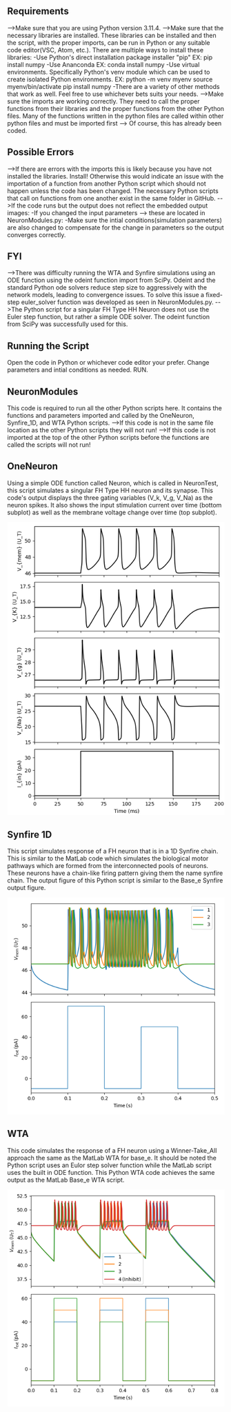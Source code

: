 ## Requirements
-->Make sure that you are using Python version 3.11.4.
-->Make sure that the necessary libraries are installed.
	These libraries can be installed and then the script, with the proper imports, can be run in Python or any suitable code editor(VSC, Atom, etc.). There are multiple ways to install these libraries:
	-Use Python's direct installation package installer "pip"
		EX: 
		pip install numpy
	-Use Ananconda
		EX: 
		conda install numpy
	-Use virtual environments. Specifically Python's venv module which can be used to create isolated Python environments.
		EX: 
		python -m venv myenv
		source myenv/bin/activate
		pip install numpy
	-There are a variety of other methods that work as well. Feel free to use whichever bets suits your needs.
-->Make sure the imports are working correctly. They need to call the proper functions from their libraries and the proper functions from the other Python files. Many of the functions written in the python files are called within other python files and must be imported first --> Of course, this has already been coded.


## Possible Errors
-->If there are errors with the imports this is likely because you have not installed the libraries. Install!
	Otherwise this would indicate an issue with the importation of a function from another Python script which should not happen unless the code has been changed. The necessary Python scripts that call on functions from one another exist in the same folder in GitHub.
-->If the code runs but the output does not reflect the embedded output images:
	-If you changed the input parameters --> these are located in NeuronModules.py:
		-Make sure the intial conditions(simulation parameters) are also changed to compensate for the change in parameters so the output converges correctly.


## FYI
-->There was difficulty running the WTA and Synfire simulations using an ODE function using the odeint function import from SciPy. Odeint and the standard Python ode solvers reduce step size to aggressively with the network models, leading to convergence issues. To solve this issue a fixed-step euler_solver function was developed as seen in NeuronModules.py.
-->The Python script for a singular FH Type HH Neuron does not use the Euler step function, but rather a simple ODE solver. The odeint function from SciPy was successfully used for this.


## Running the Script
Open the code in Python or whichever code editor your prefer.
Change parameters and intial conditions as needed.
RUN.


## NeuronModules
This code is required to run all the other Python scripts here. 
It contains the functions and parameters imported and called by the OneNeuron, Synfire_1D, and WTA Python scripts.
-->If this code is not in the same file location as the other Python scripts they will not run!
-->If this code is not imported at the top of the other Python scripts before the functions are called the scripts will not run!


## OneNeuron
Using a simple ODE function called Neuron, which is called in NeuronTest, this script simulates a singular FH Type HH neuron and its synapse. This code's output displays the three gating variables (V_k, V_g, V_Na) as the neuron spikes. It also shows the input stimulation current over time (bottom subplot) as well as the membrane voltage change over time (top subplot).

![Alt text](OneNeuron_Figure.png)


## Synfire 1D
This script simulates response of a FH neuron that is in a 1D Synfire chain. This is similar to the MatLab code which simulates the biological motor pathways which are formed from the interconnected pools of neurons. These neurons have a chain-like firing pattern giving them the name synfire chain. 
The output figure of this Python script is similar to the Base_e Synfire output figure.

![Alt text](Synfire_Figure.png)


## WTA
This code simulates the response of a FH neuron using a Winner-Take_All approach the same as the MatLab WTA for base_e. It should be noted the Python script uses an Eulor step solver function while the MatLab script uses the built in ODE function. This Python WTA code achieves the same output as the MatLab Base_e WTA script.

![Alt text](WTA_Figure.png)

